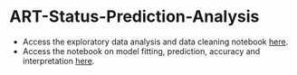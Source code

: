 # ART-Status-Prediction-Analysis

- Access the exploratory data analysis and data cleaning notebook [here](https://github.com/ChristianAliyuda/ART-Status-Prediction-Analysis/blob/main/ART%20prediction-Data%20Exploration.ipynb).
- Access the notebook on model fitting, prediction, accuracy and interpretation [here](https://github.com/ChristianAliyuda/ART-Status-Prediction-Analysis/blob/main/ART%20prediction%20-%20Model%20Building.ipynb).
